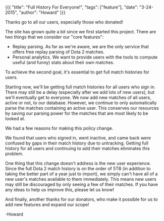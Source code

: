 {{{
  "title": "Full History For Everyone!",
  "tags": ["feature"],
  "date": "3-24-2015",
  "author": "Howard"
}}}

Thanks go to all our users, especially those who donated!

<!--more-->
The site has grown quite a bit since we first started this project.  There are two things that we consider our "core features":
* Replay parsing.  As far as we're aware, we are the only service that offers free replay parsing of Dota 2 matches.
* Personal analytics.  We want to provide users with the tools to compute useful (and funny) stats about their own matches.

To achieve the second goal, it's essential to get full match histories for users.

Starting now, we'll be getting full match histories for all users who sign in.
There may still be a delay (especially after we add lots of new users), but we'll eventually get to everyone.
We now add new matches of all users, active or not, to our database.
However, we continue to only automatically parse the matches containing an active user.
This conserves our resources by saving our parsing power for the matches that are most likely to be looked at.

We had a few reasons for making this policy change.

We found that users who signed in, went inactive, and came back were confused by gaps in their match history due to untracking.
Getting full history for all users and continuing to add their matches eliminates this problem.

One thing that this change doesn't address is the new user experience.
Since the full Dota 2 match history is on the order of 5TB (in addition to taking the better part of a year just to import), we simply can't have all of a new user's matches available to them immediately.
This means new users may still be discouraged by only seeing a few of their matches.
If you have any ideas to help us improve this, please let us know!

And finally, another thanks for our donators, who make it possible for us to add new features and expand our scope!

-Howard
